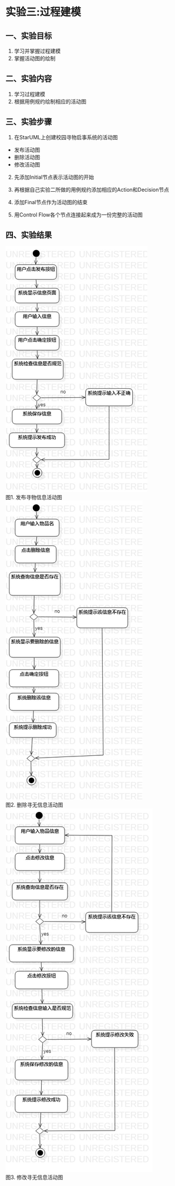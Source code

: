 # 实验三:过程建模

## 一、实验目标

1. 学习并掌握过程建模  
2. 掌握活动图的绘制  

## 二、实验内容

1. 学习过程建模
2. 根据用例规约绘制相应的活动图  

## 三、实验步骤

1. 在StarUML上创建校园寻物启事系统的活动图  
  - 发布活动图  
  - 删除活动图  
  - 修改活动图   
  
2. 先添加Initial节点表示活动图的开始  

3. 再根据自己实验二所做的用例规约添加相应的Action和Decision节点  

4. 添加Final节点作为活动图的结束  

5. 用Control Flow各个节点连接起来成为一份完整的活动图  


## 四、实验结果

![发布活动图](./ActivityDiagram1.jpg)  
图1. 发布寻物信息活动图  
![删除活动图](./ActivityDiagram2.jpg)  
图2. 删除寻无信息活动图  
![修改活动图](./ActivityDiagram3.jpg)  
图3. 修改寻无信息活动图  

